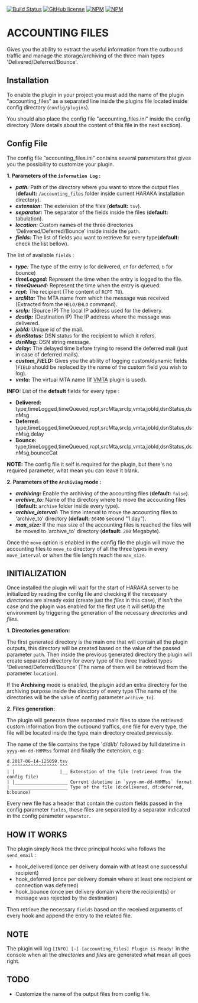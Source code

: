 [![Build Status][ci-img]][ci-url]
[![GitHub license][gitHub-license-img]][gitHub-license-url]
[![NPM][npm-img]][npm-url]
[![NPM][npm-img]][npm-url]

ACCOUNTING FILES 
========

Gives you the ability to extract the useful information from the outbound traffic and manage the storage/archiving of the three main types 'Delivered/Deferred/Bounce'.

## Installation

To enable the plugin in your project you must add the name of the plugin "accounting_files" as a separated line inside the plugins file located inside config directory (`config/plugins`).

You should also place the config file "accounting_files.ini" inside the config directory (More details about the content of this file in the next section).

## Config File

The config file "accounting_files.ini" contains several parameters that gives you the possibility to customize your plugin.

**1. Parameters of the `information Log` :**

* ***path:*** Path of the directory where you want to store the output files (**default:** `/accounting_files` folder inside current HARAKA installation directory). 
* ***extension:*** The extension of the files (**default:** `tsv`).
* ***separator:*** The separator of the fields inside the files (**default:** tabulation).
* ***location:*** Custom names of the three directories 'Delivered/Deferred/Bounce' inside inside the `path`.
* ***fields:*** The list of fields you want to retrieve for every type(**default:** check the list bellow).
	
The list of available `fields` :

* ***type:*** The type of the entry (`d` for delivered, `df` for deferred, `b` for bounce)
* ***timeLogged:*** Represent the time when the entry is logged to the file.
* ***timeQueued:*** Represent the time when the entry is queued.
* ***rcpt:*** The recipient (The content of `RCPT TO`).
* ***srcMta:*** The MTA name from which the message was received (Extracted from the `HELO/EHLO` command).
* ***srcIp:*** (Source IP) The local IP address used for the delivery.
* ***destIp:*** (Destination IP) The IP address where the message was delivered.
* ***jobId:*** Unique id of the mail.
* ***dsnStatus:*** DSN status for the recipient to which it refers.
* ***dsnMsg:*** DSN string message.
* ***delay:*** The delayed time before trying to resend the deferred mail (just in case of deferred mails).
* ***custom_FIELD:*** Gives you the ability of logging custom/dynamic fields (`FIELD` should be replaced by the name of the custom field you wish to log).
* ***vmta:*** The virtual MTA name (If [VMTA](https://github.com/haraka/haraka-plugin-vmta) plugin is used).

**INFO:** List of the **default** fields for every type :
* **Delivered:** type,timeLogged,timeQueued,rcpt,srcMta,srcIp,vmta,jobId,dsnStatus,dsnMsg
* **Deferred:**  type,timeLogged,timeQueued,rcpt,srcMta,srcIp,vmta,jobId,dsnStatus,dsnMsg,delay
* **Bounce:**    type,timeLogged,timeQueued,rcpt,srcMta,srcIp,vmta,jobId,dsnStatus,dsnMsg,bounceCat
    	
**NOTE:** The config file it self is required for the plugin, but there's no required parameter, what mean you can leave it blank.

**2. Parameters of the `Archiving` mode :**

* ***archiving:*** Enable the archiving of the accounting files (**default:** `false`).
* ***archive_to:*** Name of the directory where to move the accounting files (**default:** `archive` folder inside every type).
* ***archive_interval:*** The time interval to move the accounting files to 'archive_to' directory (**default:** `86400` second "1 day").
* ***max_size:*** If the max size of the accounting files is reached the files will be moved to 'archive_to' directory (**default:** `200` Megabyte).

Once the `move` option is enabled in the config file the plugin will move the accounting files to `move_to` directory of all the three types in every `move_interval` or when the file length reach the `max_size`.

## INITIALIZATION

Once installed the plugin will wait for the start of HARAKA server to be initialized by reading the config file and checking if the necessary _directories_ are already exist (create just the _files_ in this case), if isn't the case and the plugin was enabled for the first use it will setUp the environment by triggering the generation of the necessary _directories_ and _files_.
 
**1. Directories generation:**

The first generated directory is the main one that will contain all the plugin outputs, this directory will be created based on the value of the passed parameter `path`. Then inside the previous generated directory the plugin will create separated directory for every type of the three tracked types 'Delivered/Deferred/Bounce' (The name of them will be retrieved from the parameter `location`).

If the **Archiving** mode is enabled, the plugin add an extra directory for the archiving purpose inside the directory of every type (The name of the directories will be the value of config parameter `archive_to`).

**2. Files generation:**

The plugin will generate three separated main files to store the retrieved custom information from the outbound traffics, one file for every type, the file will be located inside the type main directory created previously.
 
The name of the file contains the type 'd/dl/b' followed by full datetime in `yyyy-mm-dd-HHMMss` format and finally the extension, e.g :
  
    d.2017-06-14-125059.tsv
    ^ ^^^^^^^^^^^^^^^^^ ^^^
    | |                 |__ Extenstion of the file (retrieved from the config file)  
    | |____________________ Current datetime in `yyyy-mm-dd-HHMMss` format
    |______________________ Type of the file (d:delivered, df:deferred, b:bounce)
          
Every new file has a header that contain the custom fields passed in the config parameter `fields`, these files are separated by a separator indicated in the config parameter `separator`.

## HOW IT WORKS

The plugin simply hook the three principal hooks who follows the `send_email` :

  - hook_delivered  (once per delivery domain with at least one successful recipient)
  - hook_deferred  (once per delivery domain where at least one recipient or connection was deferred)
  - hook_bounce  (once per delivery domain where the recipient(s) or message was rejected by the destination)

Then retrieve the necessary `fields` based on the received arguments of every hook and append the entry to the related file.

## NOTE

The plugin will log `[INFO] [-] [accounting_files] Plugin is Ready!` in the console when all the _directories_ and _files_ are generated what
 mean all goes right.

## TODO

 - Customize the name of the output files from config file. 

[ci-img]: https://travis-ci.org/acharkizakaria/haraka-plugin-accounting-files.svg
[ci-url]: https://travis-ci.org/acharkizakaria/haraka-plugin-accounting-files
[npm-img]: https://nodei.co/npm/haraka-plugin-accounting-files.png
[npm-url]: https://www.npmjs.com/package/haraka-plugin-accounting-files
[gitHub-license-img]: https://img.shields.io/badge/license-MIT-blue.svg
[gitHub-license-url]: https://raw.githubusercontent.com/acharkizakaria/haraka-plugin-accounting-files/master/LICENSE